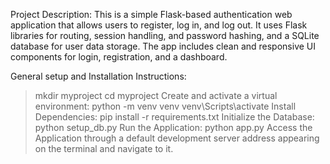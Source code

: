 Project Description:
This is a simple Flask-based authentication web application that allows users to register, log in, and log out. It uses Flask libraries for routing, 
session handling, and password hashing, and a SQLite database for user data storage. The app includes clean and responsive UI components for login, 
registration, and a dashboard.

General setup and Installation Instructions:
> mkdir myproject
> cd myproject
Create and activate a virtual environment:
> python -m venv venv
>venv\Scripts\activate
Install Dependencies:
> pip install -r requirements.txt
Initialize the Database:
> python setup_db.py
Run the Application:
> python app.py
Access the Application through a default development server address appearing on the terminal and navigate to it.
